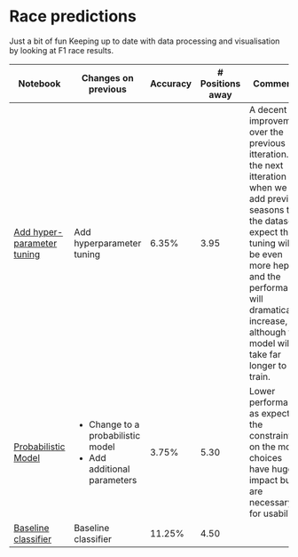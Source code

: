 # Race predictions
Just a bit of fun
Keeping up to date with data processing and visualisation by looking at F1 race results.

| Notebook | Changes on previous | Accuracy | # Positions away | Comments |
| ----- | ----- | ----- | ----- | ----- |
| [Add hyper-parameter tuning](./race_predictions_v3.ipynb) | Add hyperparameter tuning | 6.35% | 3.95 | A decent improvement over the previous itteration. In the next itteration when we add previous seasons to the dataset I expect the tuning will be even more hepful and the performance will dramatically increase, although the model will take far longer to train.  |
| [Probabilistic Model](./race_predictions_v2.ipynb) |  <ul><li>Change to a probabilistic model </li><li>Add additional parameters</li></ul>| 3.75% | 5.30 | Lower performance as expected, the constraints on the model choices have huge impact but are necessary for usability |
| [Baseline classifier](./race_predictions.ipynb) | Baseline classifier | 11.25% | 4.50 | 